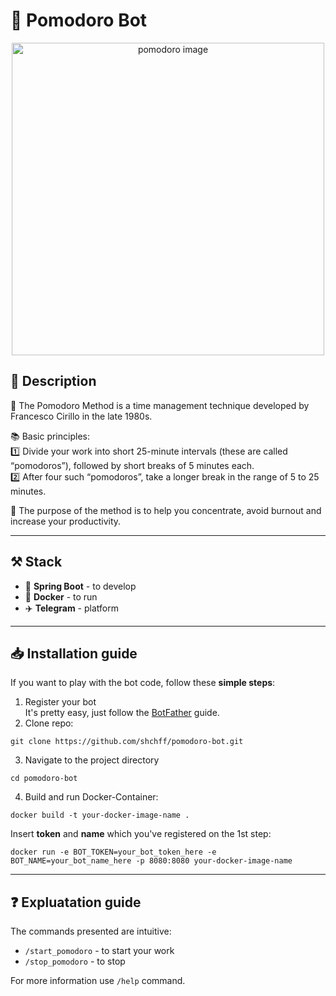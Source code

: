 # 🍅 Pomodoro Bot

<div align="center">
    <img width="500" src="assets/" alt="pomodoro image"/>
</div>

## 📕 Description

🍅 The Pomodoro Method is a time management technique developed by Francesco Cirillo in the late 1980s.

📚 Basic principles:\
1️⃣ Divide your work into short 25-minute intervals (these are called “pomodoros”), followed by short breaks of 5 minutes each. \
2️⃣ After four such “pomodoros”, take a longer break in the range of 5 to 25 minutes.

🎯 The purpose of the method is to help you concentrate, avoid burnout and increase your productivity.

---
## ⚒️ Stack

- 🌱 **Spring Boot** - to develop
- 🐋 **Docker** - to run
- ✈️ **Telegram** - platform

---
## 📥 Installation guide

If you want to play with the bot code, follow these **simple steps**:

1. Register your bot \
It's pretty easy, just follow the [BotFather](https://telegram.me/BotFather) guide.
2. Clone repo:
```shell
git clone https://github.com/shchff/pomodoro-bot.git
```
3. Navigate to the project directory
```shell
cd pomodoro-bot
```
4. Build and run Docker-Container:
```shell
docker build -t your-docker-image-name .
```

Insert **token** and **name** which you've registered on the 1st step:
 
```shell
docker run -e BOT_TOKEN=your_bot_token_here -e BOT_NAME=your_bot_name_here -p 8080:8080 your-docker-image-name
```

---
## ❓ Expluatation guide

The commands presented are intuitive:
- `/start_pomodoro` - to start your work
- `/stop_pomodoro` - to stop

For more information use `/help` command.

